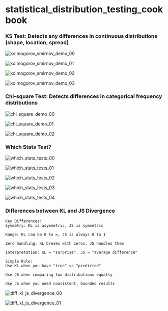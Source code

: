 # statistical_distribution_testing_cookbook

### KS Test: Detects any differences in continuous distributions (shape, location, spread)

![kolmogorov_smirnov_demo_00](kolmogorov_smirnov_demo_00.png)

![kolmogorov_smirnov_demo_01](kolmogorov_smirnov_demo_01.png)

![kolmogorov_smirnov_demo_02](kolmogorov_smirnov_demo_02.png)

![kolmogorov_smirnov_demo_03](kolmogorov_smirnov_demo_03.png)

### Chi-square Test: Detects differences in categorical frequency distributions

![chi_square_demo_00](chi_square_demo_00.png)

![chi_square_demo_01](chi_square_demo_01.png)

![chi_square_demo_02](chi_square_demo_02.png)

### Which Stats Test?

![which_stats_tests_00](which_stats_tests_00.png)

![which_stats_tests_01](which_stats_tests_01.png)

![which_stats_tests_02](which_stats_tests_02.png)

![which_stats_tests_03](which_stats_tests_03.png)

![which_stats_tests_04](which_stats_tests_04.png)


### Differences between KL and JS Divergence

```
Key Differences:
Symmetry: KL is asymmetric, JS is symmetric

Range: KL can be 0 to ∞, JS is always 0 to 1

Zero handling: KL breaks with zeros, JS handles them

Interpretation: KL = "surprise", JS = "average difference"

Simple Rule:
Use KL when you have "true" vs "predicted"

Use JS when comparing two distributions equally

Use JS when you need consistent, bounded results
```

![diff_kl_js_divergence_00](diff_kl_js_divergence_00.png)

![diff_kl_js_divergence_01](diff_kl_js_divergence_01.png)

